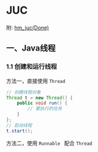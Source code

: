 # JUC

附: [hm_juc(Done)](https://www.yuque.com/mo_ming/gl7b70/gw2xt5)

## 一、Java线程

### 1.1 创建和运行线程

方法一，直接使用 `Thread`

```java
// 创建线程对象
Thread t = new Thread() {
    public void run() {
        // 要执行的任务
    }
};
// 启动线程
t.start();
```

方法二，使用 `Runnable ` 配合 `Thread` 